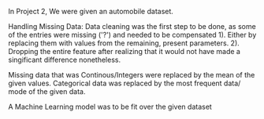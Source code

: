 In Project 2, We were given an automobile dataset.

Handling Missing Data:
Data cleaning was the first step to be done, as some of the entries were missing ('?') and needed to be compensated
1). Either by replacing them with values from the remaining, present parameters.
2). Dropping the entire feature after realizing that it would not have made a singificant difference nonetheless.

Missing data that was Continous/Integers were replaced by the mean of the given values.
Categorical data was replaced by the most frequent data/ mode of the given data.

A Machine Learning model was to be fit over the given dataset
